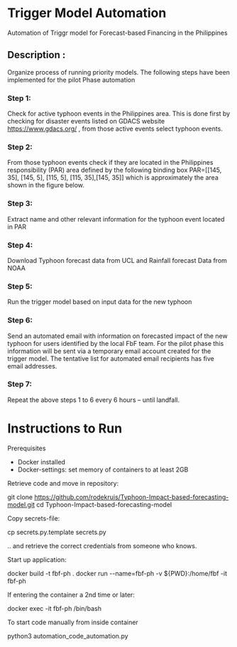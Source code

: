 # Trigger Model Automation 
Automation of Triggr model for Forecast-based Financing in the Philippines
## Description :
Organize process of running priority models.
The following steps have been implemented for the pilot Phase automation

### Step 1: 
Check for active typhoon events in the Philippines area. This is done first by checking  for disaster events  listed on GDACS website https://www.gdacs.org/ , from those active events select typhoon events.

### Step 2: 
From those typhoon events check if they are located in the Philippines responsibility (PAR) area defined by the following binding box PAR=[[145, 35], [145, 5], [115, 5], [115, 35],[145, 35]]  which is approximately the area shown in the figure below.
   
### Step 3: 
Extract name and other relevant information for the typhoon event located in PAR
### Step 4: 
Download Typhoon forecast data from UCL and Rainfall forecast Data from NOAA
### Step 5: 
Run the trigger model based on input data for the new typhoon 
### Step 6: 
Send an automated email with information on forecasted impact of the new typhoon for users identified by the local FbF team. For the pilot phase this information will be sent via a temporary email account created for the trigger model. The tentative list for automated email recipients has five email addresses. 
### Step 7: 
Repeat the above steps 1 to 6 every 6 hours – until landfall.


# Instructions to Run

Prerequisites 
* Docker installed
* Docker-settings: set memory of containers to at least 2GB

Retrieve code and move in repository:

  git clone https://github.com/rodekruis/Typhoon-Impact-based-forecasting-model.git
  cd Typhoon-Impact-based-forecasting-model

Copy secrets-file: 

  cp secrets.py.template secrets.py

.. and retrieve the correct credentials from someone who knows. 

Start up application:

  docker build -t fbf-ph .
  docker run --name=fbf-ph -v ${PWD}:/home/fbf -it fbf-ph

If entering the container a 2nd time or later:

  docker exec -it fbf-ph /bin/bash

To start code manually from inside container

  python3 automation_code_automation.py



